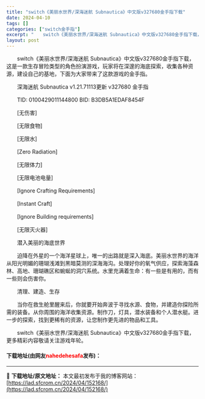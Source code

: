 ```yaml
---
title: "switch《美丽水世界/深海迷航 Subnautica》中文版v327680金手指下载"
date: 2024-04-10
tags: []
categories: ["switch金手指"]
excerpt: "　　switch《美丽水世界/深海迷航 Subnautica》中文版v327680金手指下载，这是一款生存冒险类型的角色扮演游戏，玩家将在深邃的海底探索，收集各种资源，建设自己的基地，下面为大家带来了这款游戏的金手指。 　　深海迷航 Subnautica v1.21.71113更新 v327680 &hellip;"
layout: post
---
```


 <p>　　switch《美丽水世界/深海迷航 Subnautica》中文版v327680金手指下载，这是一款生存冒险类型的角色扮演游戏，玩家将在深邃的海底探索，收集各种资源，建设自己的基地，下面为大家带来了这款游戏的金手指。</p> <p>　　深海迷航 Subnautica v1.21.71113更新 v327680 金手指</p> <p>　　TID: 0100429011144800 BID: B3DB5A1EDAF8454F</p> <p>　　[无伤害]</p> <p>　　[无限食物]</p> <p>　　[无限水]</p> <p>　　[Zero Radiation]</p> <p>　　[无限体力]</p> <p>　　[无限电池电量]</p> <p>　　[Ignore Crafting Requirements]</p> <p>　　[Instant Craft]</p> <p>　　[Ignore Building requirements]</p> <p>　　[无限灭火器]</p> <p>　　潜入美丽的海底世界</p> <p>　　迫降在外星的一个海洋星球上，唯一的出路就是深入海底。美丽水世界的海洋从阳光明媚的珊瑚浅滩到黑暗莫测的深海海沟。处理好你的氧气供应，探索海藻森林、高地、珊瑚礁区和蜿蜒的洞穴系统。水里充满着生命：有一些是有用的，而有一些则会伤害你。</p> <p>　　清理、建造、生存</p> <p>　　当你在救生舱里醒来后，你就要开始奔波于寻找水源、食物，并建造你探险所需的装备。从你周围的海洋收集资源。制作刀，灯具，潜水装备和个人潜水艇。进一步的探索，找到更稀有的资源，让您制作更先进的物品和工具。</p> <p>　　switch《美丽水世界/深海迷航 Subnautica》中文版v327680金手指下载，更多精彩内容敬请关注游戏年轮。</p> <p><h4>下载地址(由网友<font color="red">nahedehesafa</font>发布)：</h4></p> 

---
📖 **下载地址/原文地址：** 本文最初发布于我的博客网站：[https://lad.sfcrom.cn/2024/04/152168/](https://lad.sfcrom.cn/2024/04/152168/)
